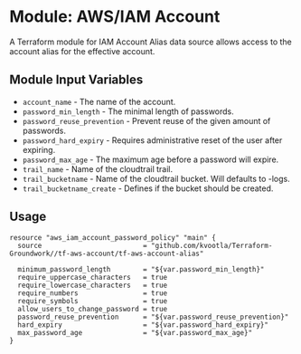 Module: AWS/IAM Account 
=======================

A Terraform module for IAM Account Alias data source allows access to the account alias for the effective account.

Module Input Variables
----------------------
- `account_name` - The name of the account.
- `password_min_length` - The minimal length of passwords.
- `password_reuse_prevention` - Prevent reuse of the given amount of passwords.
- `password_hard_expiry` - Requires administrative reset of the user after expiring.
- `password_max_age` - The maximum age before a password will expire.
- `trail_name` - Name of the cloudtrail trail.
- `trail_bucketname` -  Name of the cloudtrail bucket. Will defaults to <account-id>-logs.
- `trail_bucketname_create` - Defines if the bucket should be created.


Usage
-----

```hcl
resource "aws_iam_account_password_policy" "main" {
  source                         = "github.com/kvootla/Terraform-Groundwork//tf-aws-account/tf-aws-account-alias"

  minimum_password_length        = "${var.password_min_length}"
  require_uppercase_characters   = true
  require_lowercase_characters   = true
  require_numbers                = true
  require_symbols                = true
  allow_users_to_change_password = true
  password_reuse_prevention      = "${var.password_reuse_prevention}"
  hard_expiry                    = "${var.password_hard_expiry}"
  max_password_age               = "${var.password_max_age}"
}
```
